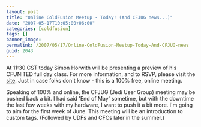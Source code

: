 ```yaml
---
layout: post
title: "Online ColdFusion Meetup - Today! (And CFJUG news...)"
date: "2007-05-17T10:05:00+06:00"
categories: [coldfusion]
tags: []
banner_image: 
permalink: /2007/05/17/Online-ColdFusion-Meetup-Today-And-CFJUG-news
guid: 2043
---
```


At 11:30 CST today Simon Horwith will be presenting a preview of his CFUNITED full day class. For more information, and to RSVP, please visit the <a href="http://coldfusion.meetup.com/17/calendar/5778241/">site</a>. Just in case folks don't know - this is a 100% free, online meeting.

Speaking of 100% and online, the CFJUG (Jedi User Group) meeting may be pushed back a bit. I had said 'End of May' sometime, but with the downtime the last few weeks with my hardware, I want to push it a bit more. I'm going to aim for the first week of June. This meeting will be an introduction to custom tags. (Followed by UDFs and CFCs later in the summer.)